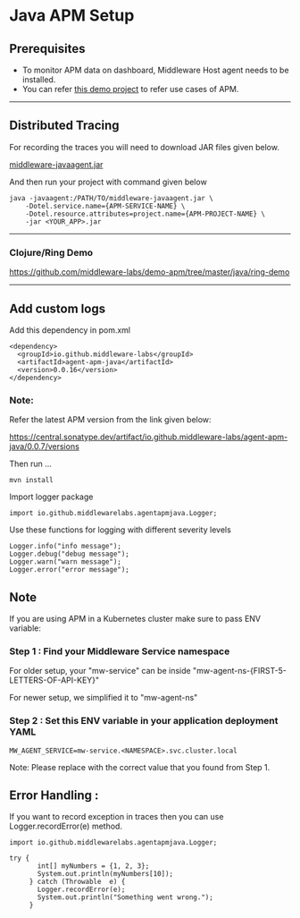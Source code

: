 # Java APM Setup

## Prerequisites

* To monitor APM data on dashboard, Middleware Host agent needs to be installed.
* You can refer [this demo project](https://github.com/middleware-labs/demo-apm/tree/master/java) to refer use cases of
  APM.

--------------------

## Distributed Tracing

For recording the traces you will need to download JAR files given below.

[middleware-javaagent.jar](https://install.middleware.io/jars/middleware-javaagent.jar)

And then run your project with command given below

```
java -javaagent:/PATH/TO/middleware-javaagent.jar \
    -Dotel.service.name={APM-SERVICE-NAME} \
    -Dotel.resource.attributes=project.name={APM-PROJECT-NAME} \
    -jar <YOUR_APP>.jar
```

---------------

### Clojure/Ring Demo

https://github.com/middleware-labs/demo-apm/tree/master/java/ring-demo

----------------

## Add custom logs

Add this dependency in pom.xml

```
<dependency>
  <groupId>io.github.middleware-labs</groupId>
  <artifactId>agent-apm-java</artifactId>
  <version>0.0.16</version>
</dependency>
```
### Note:
Refer the latest APM version from the link given below:

https://central.sonatype.dev/artifact/io.github.middleware-labs/agent-apm-java/0.0.7/versions

Then run ...

```
mvn install
```

Import logger package

```
import io.github.middlewarelabs.agentapmjava.Logger;
```

Use these functions for logging with different severity levels

```
Logger.info("info message");
Logger.debug("debug message");
Logger.warn("warn message");
Logger.error("error message");
```

## Note

If you are using APM in a Kubernetes cluster make sure to pass ENV variable:

### Step 1 : Find your Middleware Service namespace
For older setup, your "mw-service" can be inside "mw-agent-ns-{FIRST-5-LETTERS-OF-API-KEY}"

For newer setup, we simplified it to "mw-agent-ns"

### Step 2 : Set this ENV variable in your application deployment YAML
```
MW_AGENT_SERVICE=mw-service.<NAMESPACE>.svc.cluster.local
```
Note: Please replace <NAMESPACE> with the correct value that you found from Step 1.

## Error Handling :

If you want to record exception in traces then you can use Logger.recordError(e) method.

```
import io.github.middlewarelabs.agentapmjava.Logger;
        
try {
       int[] myNumbers = {1, 2, 3};
       System.out.println(myNumbers[10]);
     } catch (Throwable  e) {
       Logger.recordError(e);
       System.out.println("Something went wrong.");
     }
 
